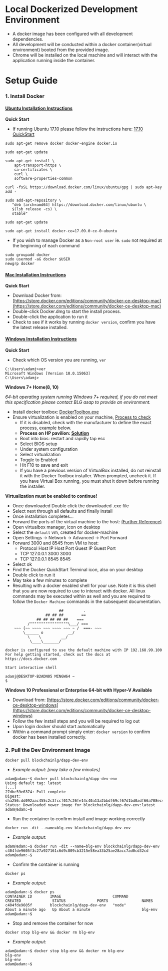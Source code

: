 # Local Dockerized Development Environment
- A docker image has been configured with all development dependencies.
- All development will be conducted within a docker container(virtual environment) booted from the provided image.
- Chrome will be installed on the local machine and will interact with the application running inside the container.

# Setup Guide
### 1. Install Docker
#### [Ubuntu Installation Instructions](https://www.digitalocean.com/community/tutorials/how-to-install-and-use-docker-on-ubuntu-16-04)

  __Quick Start__
  - If running Ubuntu 17.10 please follow the instructions here: [17.10 QuickStart](https://gist.github.com/levsthings/0a49bfe20b25eeadd61ff0e204f50088)
  ```
  sudo apt-get remove docker docker-engine docker.io

  sudo apt-get update

  sudo apt-get install \
      apt-transport-https \
      ca-certificates \
      curl \
      software-properties-common

  curl -fsSL https://download.docker.com/linux/ubuntu/gpg | sudo apt-key add -

  sudo add-apt-repository \
     "deb [arch=amd64] https://download.docker.com/linux/ubuntu \
     $(lsb_release -cs) \
     stable"

  sudo apt-get update

  sudo apt-get install docker-ce=17.09.0~ce-0~ubuntu
  ```
  - If you wish to manage Docker as a `Non-root user` ie. `sudo` not required at the beginning of each command
  ```
  sudo groupadd docker
  sudo usermod -aG docker $USER
  newgrp docker
  ```
#### [Mac Installation Instructions](https://www.docker.com/docker-mac)

  __Quick Start__
  - Download Docker from: [https://store.docker.com/editions/community/docker-ce-desktop-mac](https://store.docker.com/editions/community/docker-ce-desktop-mac)
  - Double-click Docker.dmg to start the install process.
  - Double-click the application to run it
  - Check to see if it works by running `docker version`, confirm you have the latest release installed.

#### [Windows Installation Instructions](https://www.docker.com/docker-windows)

__Quick Start__
- Check which OS version you are running, `ver`
```
C:\Users\adamj>ver
Microsoft Windows [Version 10.0.15063]
C:\Users\adamj>
```

__Windows 7+ Home(8, 10)__

*64-bit operating system running Windows 7+ required, if you do not meet this specification please contact BLG asap to provide an environment.*

- Install docker toolbox: [DockerToolbox.exe](https://download.docker.com/win/stable/DockerToolbox.exe)
- Ensure virtualization is enabled on your machine, [Process to check](https://docs.docker.com/toolbox/toolbox_install_windows/#step-1-check-your-version)
  - If it is disabled, check with the manufacturer to define the exact process, example below.
  - __Process on HP pavilion: [Solution](https://h30434.www3.hp.com/t5/Desktop-Hardware-and-Upgrade-Questions/How-to-Enable-Intel-Virtualization-Technology-vt-x-on-HP/td-p/3198063)__
  - Boot into bios: restart and rapidly tap esc
  - Select BIOS setup
  - Under system configuration
  - Select virtualization
  - Toggle to Enabled
  - Hit F10 to save and exit
  - If you have a previous version of VirtualBox installed, do not reinstall it with the Docker Toolbox installer. When prompted, uncheck it. If you have Virtual Box running, you must shut it down before running the installer.

__Virtualization must be enabled to continue!__
- Once downloaded Double click the downloaded .exe file
- Select next through all defaults and finally install
- Once installation completes...
- Forward the ports of the virtual machine to the host: [(Further Reference)](https://stackoverflow.com/questions/36286305/how-do-i-forward-a-docker-machine-port-to-my-host-port-on-osx)
- Open virtualbox manager, icon on desktop
- Select the `default` vm, created for docker-machine
- Open Settings -> Network -> Advanced -> Port Forward
- Forward 3000 and 8545 from VM to host:
  - Protocol    Host IP    Host Port    Guest IP    Guest Port
  - TCP         127.0.0.1  3000                     3000
  - TCP         127.0.0.1  8545                     8545
- Select ok
- Find the Docker QuickStart Terminal icon, also on your desktop
- Double click to run it
- May take a few minutes to complete
- Resulting with a docker enabled shell for your use.  Note it is this shell that you are now required to use to interact with docker. All linux commands may be executed within as well and you are required to follow the `Docker Machine` commands in the subsequent documentation.
```
                        ##         .
                  ## ## ##        ==
              ## ## ## ## ##    ===
          /"""""""""""""""""\___/ ===
    ~~~ {~~ ~~~~ ~~~ ~~~~ ~~~ ~ /  ===- ~~~
        \______ o           __/
          \    \         __/
           \____\_______/

docker is configured to use the default machine with IP 192.168.99.100
For help getting started, check out the docs at https://docs.docker.com

Start interactive shell

adamj@DESKTOP-B2ADN05 MINGW64 ~
$
```

__Windows 10 Professional or Enterprise 64-bit with Hyper-V Available__
- Download from: [https://store.docker.com/editions/community/docker-ce-desktop-windows](https://store.docker.com/editions/community/docker-ce-desktop-windows)
- Follow the few install steps and you will be required to log out
- Upon login docker should start automatically
- Within a command prompt simply enter: `docker version` to confirm docker has been installed correctly.

### 2. Pull the Dev Environment Image
```
docker pull blockchainlg/dapp-dev-env
```
- *Example output: [may take a few minutes]*
```
adam@adam:~$ docker pull blockchainlg/dapp-dev-env
Using default tag: latest
[...]
27dbc59e6374: Pull complete
Digest: sha256:dd092aac455c2c3fccf017c26fe14c40a13a2bbdf69cf67d1bd0adf66a708ec4
Status: Downloaded newer image for blockchainlg/dapp-dev-env:latest
adam@adam:~$
```
- Run the container to confirm install and image working correctly
```
docker run -dit --name=blg-env blockchainlg/dapp-dev-env
```
- *Example output:*
```
adam@adam:~$ docker run -dit --name=blg-env blockchainlg/dapp-dev-env
c404fde9605f3c27a927161c6d9c809cb3215e58ea33b25ae28acc7ad0cd32cd
adam@adam:~$
```
- Confirm the container is running
```
docker ps
```
- *Example output:*
```
adam@adam:~$ docker ps
CONTAINER ID        IMAGE                       COMMAND             CREATED              STATUS              PORTS               NAMES
c404fde9605f        blockchainlg/dapp-dev-env   "node"              About a minute ago   Up About a minute                       blg-env
adam@adam:~$
```
- Stop and remove the container for now
```
docker stop blg-env && docker rm blg-env
```
- *Example output:*
```
adam@adam:~$ docker stop blg-env && docker rm blg-env
blg-env
blg-env
adam@adam:~$
```
